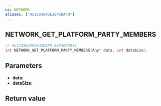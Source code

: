 ```yaml
---
ns: NETWORK
aliases: ["0x120364DE2845DAF8"]
---
```

## NETWORK_GET_PLATFORM_PARTY_MEMBERS

```c
// 0x120364DE2845DAF8 0xF30E5814
int NETWORK_GET_PLATFORM_PARTY_MEMBERS(Any* data, int dataSize);
```


## Parameters
* **data**: 
* **dataSize**: 

## Return value
